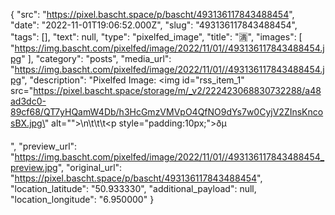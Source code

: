 {
  "src": "https://pixel.bascht.space/p/bascht/493136117843488454",
  "date": "2022-11-01T19:06:52.000Z",
  "slug": "493136117843488454",
  "tags": [],
  "text": null,
  "type": "pixelfed_image",
  "title": "🈵",
  "images": [
    "https://img.bascht.com/pixelfed/image/2022/11/01//493136117843488454.jpg"
  ],
  "category": "posts",
  "media_url": "https://img.bascht.com/pixelfed/image/2022/11/01//493136117843488454.jpg",
  "description": "Pixelfed Image: <img id=\"rss_item_1\" src=\"https://pixel.bascht.space/storage/m/_v2/222423068830732288/a48ad3dc0-89cf68/QT7yHQamW4Db/h3HcGmzVMVpO4QfNO9dYs7w0CyjV2ZInsKncosBX.jpg\" alt=\"\">\n\t\t\t<p style=\"padding:10px;\">ðµ</p>",
  "preview_url": "https://img.bascht.com/pixelfed/image/2022/11/01//493136117843488454_preview.jpg",
  "original_url": "https://pixel.bascht.space/p/bascht/493136117843488454",
  "location_latitude": "50.933330",
  "additional_payload": null,
  "location_longitude": "6.950000"
}